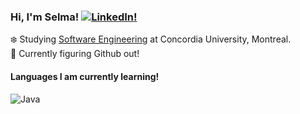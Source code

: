 ### Hi, I'm Selma! [![LinkedIn!](https://img.shields.io/badge/LinkedIn-%230077B5.svg?logo=linkedin&logoColor=white)](https://linkedin.com/in/selmabeds) 

:snowflake: Studying [Software Engineering](https://www.concordia.ca/academics/undergraduate/software-engineering.html) at Concordia University, Montreal.<br/>
:thought_balloon: Currently figuring Github out! <br/>


#### Languages I am currently learning! 
![Java](https://img.shields.io/badge/java-%23ED8B00.svg?style=for-the-badge&logo=openjdk&logoColor=white) 
